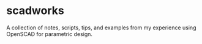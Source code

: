 # scadworks
A collection of notes, scripts, tips, and examples from my experience using OpenSCAD for parametric design.  
